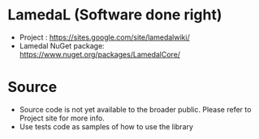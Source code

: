 LamedaL (Software done right)
================================
* Project : https://sites.google.com/site/lamedalwiki/
* Lamedal NuGet package: https://www.nuget.org/packages/LamedalCore/

# Source
* Source code is not yet available to the broader public. Please refer to Project site for more info.
* Use tests code as samples of how to use the library